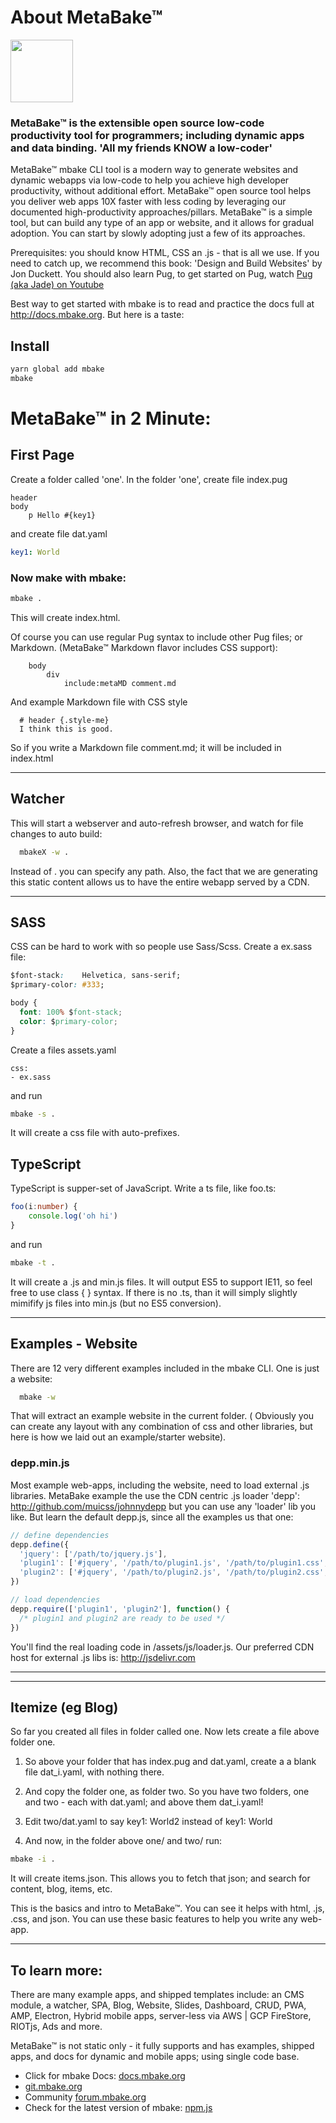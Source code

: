 
# About MetaBake&trade;

<img src="http://metabake.github.io/MetaBake-Docs/logo.jpg" width="100">

### MetaBake&trade; is the extensible open source low-code productivity tool for programmers; including dynamic apps and data binding. 'All my friends KNOW a low-coder'

MetaBake&trade; mbake CLI tool is a modern way to generate websites and dynamic webapps via low-code to help you achieve high developer productivity, without additional effort. MetaBake&trade; open source tool helps you deliver web apps 10X faster with less coding by leveraging our documented high-productivity approaches/pillars. MetaBake&trade; is a simple tool, but can build any type of an app or website, and it allows for gradual adoption. You can start by slowly adopting just a few of its approaches. 

Prerequisites: you should know HTML, CSS an .js - that is all we use. If you need to catch up, we recommend this book: 'Design and Build Websites' by Jon Duckett. You should also learn Pug, to get started on Pug, watch [Pug (aka Jade) on Youtube](http://youtube.com/watch?v=wzAWI9h3q18)

Best way to get started with mbake is to read and practice the docs full at http://docs.mbake.org. But here is a taste:


## Install

```sh
yarn global add mbake
mbake
```

# MetaBake&trade; in 2 Minute:

## First Page

Create a folder called 'one'.
In the folder 'one', create file index.pug
```pug
header
body
    p Hello #{key1}
```
and create file dat.yaml
```yaml
key1: World
```

### Now make with mbake:

```sh
mbake .
```

This will create index.html. 

Of course you can use regular Pug syntax to include other Pug files; or Markdown. (MetaBake&trade; Markdown flavor includes CSS support):
```pug
    body
        div
            include:metaMD comment.md
```

And example Markdown file with CSS style
```
  # header {.style-me}
  I think this is good.
```

So if you write a Markdown file comment.md; it will be included in index.html

---

## Watcher

This will start a webserver and auto-refresh browser, and watch for file changes to auto build:

```sh
  mbakeX -w .
```

Instead of . you can specify any path.
Also, the fact that we are generating this static content allows us to have the entire webapp served by a CDN. 

---

## SASS

CSS can be hard to work with so people use Sass/Scss. Create a ex.sass file:
```css
$font-stack:    Helvetica, sans-serif;
$primary-color: #333;

body {
  font: 100% $font-stack;
  color: $primary-color;
}
```

Create a files assets.yaml 
```
css:
- ex.sass
```

and run
```sh
mbake -s .
```
It will create a css file with auto-prefixes.


## TypeScript

TypeScript is supper-set of JavaScript. Write a ts file, like foo.ts:
```ts
foo(i:number) {
    console.log('oh hi')
}
```
and run
```sh
mbake -t .
```
It will create a .js and min.js files. It will output ES5 to support IE11, so feel free to use class { } syntax. 
If there is no .ts, than it will simply slightly mimifify js files into min.js (but no ES5 conversion).

----

## Examples - Website

There are 12 very different examples included in the mbake CLI. One is just a website:

```sh
  mbake -w
```
That will extract an example website in the current folder. ( Obviously you can create any layout with any combination of css and other libraries, but here is how we laid out an example/starter website). 

### depp.min.js

Most example web-apps, including the website, need to load external .js libraries. 
MetaBake example the use the CDN centric .js loader 'depp': http://github.com/muicss/johnnydepp but you can use any 'loader' lib you like. But learn the default depp.js, since all the examples us that one:

```javascript
// define dependencies
depp.define({
  'jquery': ['/path/to/jquery.js'],
  'plugin1': ['#jquery', '/path/to/plugin1.js', '/path/to/plugin1.css', '/path/to/plugin1.png'],
  'plugin2': ['#jquery', '/path/to/plugin2.js', '/path/to/plugin2.css', '/path/to/plugin2.png']
})

// load dependencies
depp.require(['plugin1', 'plugin2'], function() {
  /* plugin1 and plugin2 are ready to be used */
})
```

You'll find the real loading code in /assets/js/loader.js. Our preferred CDN host for external .js libs is: http://jsdelivr.com

---

---

## Itemize (eg Blog)
So far you created all files in folder called one. Now lets create a file above folder one.
1. So above your folder that has index.pug and dat.yaml, create a a blank file dat_i.yaml, with nothing there.

2. And copy the folder one, as folder two. So you have two folders, one and two - each with dat.yaml; and above them dat_i.yaml!

3. Edit two/dat.yaml to say key1: World2 
instead of key1: World

4. And now, in the folder above one/ and two/ run:
```sh
mbake -i .
```
It will create items.json.
This allows you to fetch that json; and search for content, blog, items, etc.

This is the basics and intro to MetaBake&trade;. You can see it helps with html, .js, .css, and json. You can use these basic features to help you write any web-app.

---

## To learn more:

There are many example apps, and shipped templates include: an CMS module, a watcher, SPA, Blog, Website, Slides, Dashboard, CRUD, PWA, AMP, Electron, Hybrid mobile apps, server-less via AWS | GCP FireStore, RIOTjs, Ads and more. 

MetaBake&trade; is not static only - it fully supports and has examples, shipped apps, and docs for dynamic and mobile apps; using single code base.

- Click for mbake Docs: [docs.mbake.org](http://docs.mbake.org)
- [git.mbake.org](http://git.mbake.org)
- Community [forum.mbake.org](http://forum.mbake.org)
- Check for the latest version of mbake: [npm.js](http://npmjs.com/package/mbake)
